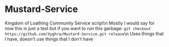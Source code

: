 # Mustard-Service

Kingdom of Loathing Community Service script\n
Mostly I would say for now this is just a test but if you want to run this garbage: `git checkout https://github.com/Xyghra/Mustard-Service.git release`\n
Uses things that I have, doesn't use things that I don't have
